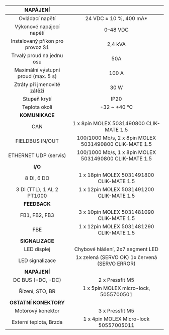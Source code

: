 | **NAPÁJENÍ** |   |
| :---: | :---: |
| Ovládací napětí | 24 VDC ± 10 %, 400 mA* |
| Výkonové napájecí napětí | 0–48 VDC |
| Instalovaný příkon pro provoz S1 | 2,4 kVA |
| Trvalý proud na jednu osu | 50A |
| Maximální výstupní proud (max. 5 s) | 100 A |
| Ztráty při jmenovité zátěži | 30 W |
| Stupeň krytí | IP20 |
| Teplota okolí | -32 ~ +40 °C |
| **KOMUNIKACE** |   |
| CAN | 1 x 8pin MOLEX 5031490800 CLIK-MATE 1.5 |
| FIELDBUS IN/OUT | 100/1000 Mb/s, 2 x 8pin MOLEX 5031490800 CLIK-MATE 1.5 |
| ETHERNET UDP (servis) | 100/1000 Mb/s, 1 x 8pin MOLEX 5031490800 CLIK-MATE 1.5 |
| **I/O** |   |
| 8 DI, 6 DO | 1 x 18pin MOLEX 5031491800 CLIK-MATE 1.5 |
| 3 DI (TTL), 1 AI, 2 PT1000 | 1 x 12pin MOLEX 5031491200 CLIK-MATE 1.5 |
| **FEEDBACK** |   |
| FB1, FB2, FB3 | 3 x 10pin MOLEX 5031481090 CLIK-MATE 1.5 |
| FBE | 1 x 12pin MOLEX 5031481290 CLIK-MATE 1.5 |
| **SIGNALIZACE** |   |
| LED displej | Chybové hlášení, 2x7 segment LED |
| LED signalizace | 1x zelená (SERVO OK)  1x červená (SERVO ERROR) |
| **NAPÁJENÍ** |   |
| DC BUS (+DC, -DC) | 2 x Pressfit M5 |
| Řízení, STO, BR | 1 x 5pin MOLEX micro-lock, 5055700501 |
| **OSTATNÍ KONEKTORY** |   |
| Motorový konektor | 3 x Pressfit M5 |
| Externí teplota, Brzda | 1 x 4pin MOLEX Micro-lock 50557005011 |
